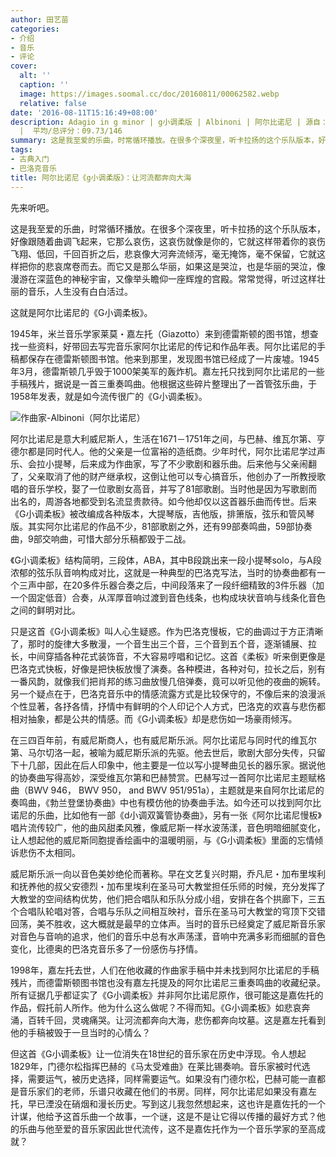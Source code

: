 ```yaml
---
author: 田艺苗
categories:
- 介绍
- 音乐
- 评论
cover:
  alt: ''
  caption: ''
  image: https://images.soomal.cc/doc/20160811/00062582.webp
  relative: false
date: '2016-08-11T15:16:49+08:00'
description: Adagio in g minor | g小调柔版 | Albinoni | 阿尔比诺尼 | 源自：微信公众号：田艺苗的田 | 版权：转载
  |  平均/总评分：09.73/146
summary: 这是我至爱的乐曲，时常循环播放。在很多个深夜里，听卡拉扬的这个乐队版本，好像跟随着曲调飞起来，它那么哀伤，这哀伤就像是你的，它就这样带着你的哀伤飞翔、低回，千回百折之后，悲哀像大河奔流倾泻，毫无掩饰，毫不保留，它就这样把你的悲哀席卷而去……
tags:
- 古典入门
- 巴洛克音乐
title: 阿尔比诺尼《g小调柔版》：让河流都奔向大海
---
```


先来听吧。



这是我至爱的乐曲，时常循环播放。在很多个深夜里，听卡拉扬的这个乐队版本，好像跟随着曲调飞起来，它那么哀伤，这哀伤就像是你的，它就这样带着你的哀伤飞翔、低回，千回百折之后，悲哀像大河奔流倾泻，毫无掩饰，毫不保留，它就这样把你的悲哀席卷而去。而它又是那么华丽，如果这是哭泣，也是华丽的哭泣，像漫游在深蓝色的神秘宇宙，又像举头瞻仰一座辉煌的宫殿。常常觉得，听过这样壮丽的音乐，人生没有白白活过。

这就是阿尔比诺尼的《G小调柔板》。

1945年，米兰音乐学家莱莫・嘉左托（Giazotto）来到德雷斯顿的图书馆，想查找一些资料，好带回去写完音乐家阿尔比诺尼的传记和作品年表。阿尔比诺尼的手稿都保存在德雷斯顿图书馆。他来到那里，发现图书馆已经成了一片废墟。1945年3月，德雷斯顿几乎毁于1000架美军的轰炸机。嘉左托只找到阿尔比诺尼的一些手稿残片，据说是一首三重奏鸣曲。他根据这些碎片整理出了一首管弦乐曲，于1958年发表，就是如今流传很广的《G小调柔板》。

![作曲家-Albinoni（阿尔比诺尼）](https://images.soomal.cc/doc/20160811/00062581_01.webp)





阿尔比诺尼是意大利威尼斯人，生活在1671－1751年之间，与巴赫、维瓦尔第、亨德尔都是同时代人。他的父亲是一位富裕的造纸商。少年时代，阿尔比诺尼学过声乐、会拉小提琴，后来成为作曲家，写了不少歌剧和器乐曲。后来他与父亲闹翻了，父亲取消了他的财产继承权，这倒让他可以专心搞音乐，他创办了一所教授歌唱的音乐学校，娶了一位歌剧女高音，并写了81部歌剧。当时他是因为写歌剧而出名的，周游各地都受到名流显贵款待。如今他却仅以这首器乐曲而传世。后来《G小调柔板》被改编成各种版本，大提琴版，吉他版，排箫版，弦乐和管风琴版。其实阿尔比诺尼的作品不少，81部歌剧之外，还有99部奏鸣曲，59部协奏曲，9部交响曲，可惜大部分乐稿都毁于二战。

《G小调柔板》结构简明，三段体，ABA，其中B段跳出来一段小提琴solo，与A段浓郁的弦乐队音响构成对比，这就是一种典型的巴洛克写法，当时的协奏曲都有一个三声中部，在20多件乐器合奏之后，中间段落来了一段纤细精致的3件乐器（加一个固定低音）合奏，从浑厚音响过渡到音色线条，也构成块状音响与线条化音色之间的鲜明对比。

只是这首《G小调柔板》叫人心生疑惑。作为巴洛克慢板，它的曲调过于方正清晰了，那时的旋律大多散漫，一个音生出三个音，三个音到五个音，逐渐铺展、拉长，中间穿插各种花式装饰音，不大容易哼唱和记忆。这首《柔板》听来倒更像是巴洛克式快板，好像是把快板放慢了演奏。各种模进，各种对句，拉长之后，别有一番风韵，就像我们把肖邦的练习曲放慢几倍弹奏，竟可以听见他的夜曲的婉转。另一个疑点在于，巴洛克音乐中的情感流露方式是比较保守的，不像后来的浪漫派个性显著，各抒各情，抒情中有鲜明的个人印记个人方式，巴洛克的欢喜与悲伤都相对抽象，都是公共的情感。而《G小调柔板》却是悲伤如一场豪雨倾泻。

在三四百年前，有威尼斯商人，也有威尼斯乐派。阿尔比诺尼与同时代的维瓦尔第、马尔切洛一起，被喻为威尼斯乐派的先驱。他去世后，歌剧大部分失传，只留下十几部，因此在后人印象中，他主要是一位以写小提琴曲见长的器乐家。据说他的协奏曲写得高妙，深受维瓦尔第和巴赫赞赏。巴赫写过一首阿尔比诺尼主题赋格曲（BWV 946， BWV 950， and BWV 951/951a），主题就是来自阿尔比诺尼的奏鸣曲，《勃兰登堡协奏曲》中也有模仿他的协奏曲手法。如今还可以找到阿尔比诺尼的乐曲，比如他有一部《d小调双簧管协奏曲》，另有一张《阿尔比诺尼慢板》唱片流传较广，他的曲风甜柔风雅，像威尼斯一样水波荡漾，音色明暗细腻变化，让人想起他的威尼斯同胞提香绘画中的温暖明丽，与《G小调柔板》里面的忘情倾诉悲伤不太相同。

威尼斯乐派一向以音色美妙绝伦而著称。早在文艺复兴时期，乔凡尼・加布里埃利和抚养他的叔父安德烈・加布里埃利在圣马可大教堂担任乐师的时候，充分发挥了大教堂的空间结构优势，他们把合唱队和乐队分成小组，安排在各个拱廊下，三五个合唱队轮唱对答，合唱与乐队之间相互映衬，音乐在圣马可大教堂的穹顶下交错回荡，美不胜收，这大概就是最早的立体声。当时的音乐已经奠定了威尼斯音乐家对音色与音响的追求，他们的音乐中总有水声荡漾，音响中充满多彩而细腻的音色变化，比德奥的巴洛克音乐多了一份感伤与抒情。

1998年，嘉左托去世，人们在他收藏的作曲家手稿中并未找到阿尔比诺尼的手稿残片，而德雷斯顿图书馆也没有嘉左托提及的阿尔比诺尼三重奏鸣曲的收藏纪录。所有证据几乎都证实了《G小调柔板》并非阿尔比诺尼原作，很可能这是嘉佐托的作品，假托前人所作。他为什么这么做呢？不得而知。《G小调柔板》如悲哀奔涌，百转千回，灵魂痛哭。让河流都奔向大海，悲伤都奔向坟墓。这是嘉左托看到他的手稿被毁于一旦当时的心情么？

但这首《G小调柔板》让一位消失在18世纪的音乐家在历史中浮现。令人想起1829年，门德尔松指挥巴赫的《马太受难曲》在莱比锡奏响。音乐家被时代选择，需要运气，被历史选择，同样需要运气。如果没有门德尔松，巴赫可能一直都是音乐家们的老师，乐谱只收藏在他们的书房。同样，阿尔比诺尼如果没有嘉左托，早已湮没在硝烟和漫长历史。写到这儿我忽然想起来，这也许是嘉佐托的一个计谋，他给予这首乐曲一个故事，一个谜，这是不是让它得以传播的最好方式？他的乐曲与他至爱的音乐家因此世代流传，这不是嘉佐托作为一个音乐学家的至高成就？